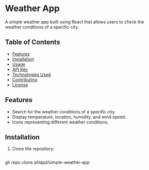 # Weather App

A simple weather app built using React that allows users to check the weather conditions of a specific city.

## Table of Contents

- [Features](#features)
- [Installation](#installation)
- [Usage](#usage)
- [API Key](#api-key)
- [Technologies Used](#technologies-used)
- [Contributing](#contributing)
- [License](#license)

## Features

- Search for the weather conditions of a specific city.
- Display temperature, location, humidity, and wind speed.
- Icons representing different weather conditions.


## Installation

1. Clone the repository:

   ```bash
  gh repo clone aitiqad/simple-weather-app
